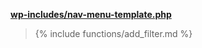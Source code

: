 <p><b><a href="https://developer.wordpress.org/reference/files/wp-includes/nav-menu-template.php/">wp-includes/nav-menu-template.php</a></b></p>

<blockquote>

{% include functions/add_filter.md %}

</blockquote>

